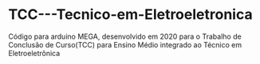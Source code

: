# TCC---Tecnico-em-Eletroeletronica
Código para arduino MEGA, desenvolvido em 2020 para o Trabalho de Conclusão de Curso(TCC) para Ensino Médio integrado ao Técnico em Eletroeletrônica
